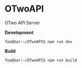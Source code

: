 # OTwoAPI
OTwo API Server

**Development**
```console
foo@bar:~/OTwoAPI$ npm run dev
```
**Build**
```console
foo@bar:~/OTwoAPI$ npm run build
```
